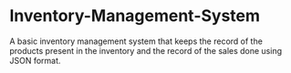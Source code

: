 # Inventory-Management-System
A basic inventory management system that keeps the record of the products present in the inventory and the record of the sales done using JSON format.
